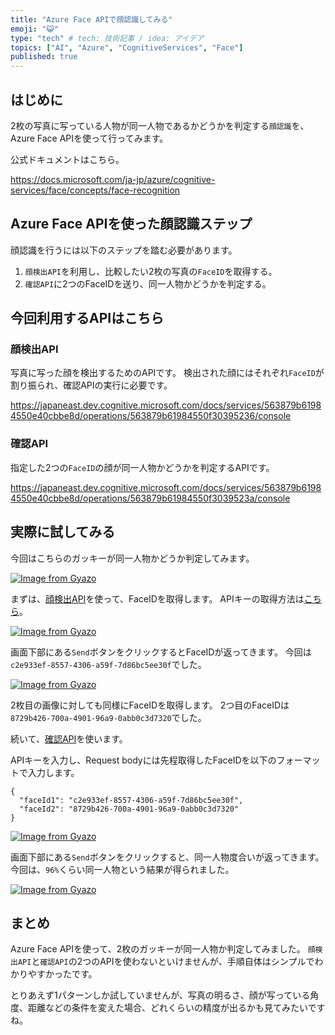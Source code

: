 ```yaml
---
title: "Azure Face APIで顔認識してみる"
emoji: "😺"
type: "tech" # tech: 技術記事 / idea: アイデア
topics: ["AI", "Azure", "CognitiveServices", "Face"]
published: true
---
```


## はじめに

2枚の写真に写っている人物が同一人物であるかどうかを判定する`顔認識`を、Azure Face APIを使って行ってみます。

公式ドキュメントはこちら。

https://docs.microsoft.com/ja-jp/azure/cognitive-services/face/concepts/face-recognition

## Azure Face APIを使った顔認識ステップ

顔認識を行うには以下のステップを踏む必要があります。

1. `顔検出API`を利用し、比較したい2枚の写真の`FaceID`を取得する。
1. `確認API`に2つのFaceIDを送り、同一人物かどうかを判定する。

## 今回利用するAPIはこちら

### 顔検出API

写真に写った顔を検出するためのAPIです。
検出された顔にはそれぞれ`FaceID`が割り振られ、確認APIの実行に必要です。

https://japaneast.dev.cognitive.microsoft.com/docs/services/563879b61984550e40cbbe8d/operations/563879b61984550f30395236/console

### 確認API

指定した2つの`FaceID`の顔が同一人物かどうかを判定するAPIです。

https://japaneast.dev.cognitive.microsoft.com/docs/services/563879b61984550e40cbbe8d/operations/563879b61984550f3039523a/console

## 実際に試してみる

今回はこちらのガッキーが同一人物かどうか判定してみます。

[![Image from Gyazo](https://i.gyazo.com/b1fa5fcd4f25b349c43f039cedb9b145.png)](https://gyazo.com/b1fa5fcd4f25b349c43f039cedb9b145)

まずは、[顔検出API](https://japaneast.dev.cognitive.microsoft.com/docs/services/563879b61984550e40cbbe8d/operations/563879b61984550f30395236/console
)を使って、FaceIDを取得します。
APIキーの取得方法は[こちら](https://zenn.dev/tmitsuoka0423/books/b21e50db77ff1eab89a3/viewer/chapter3#2.3.1.face-api%E3%82%92%E4%BD%BF%E3%81%A3%E3%81%A6%E3%81%BF%E3%82%88%E3%81%86)。

[![Image from Gyazo](https://i.gyazo.com/a9ade88befc15daa8aceb858aa9e60bd.png)](https://gyazo.com/a9ade88befc15daa8aceb858aa9e60bd)

画面下部にある`Send`ボタンをクリックするとFaceIDが返ってきます。
今回は`c2e933ef-8557-4306-a59f-7d86bc5ee30f`でした。

[![Image from Gyazo](https://i.gyazo.com/de264bd76e18651c44f2249ff7abd71c.png)](https://gyazo.com/de264bd76e18651c44f2249ff7abd71c)

2枚目の画像に対しても同様にFaceIDを取得します。
2つ目のFaceIDは`8729b426-700a-4901-96a9-0abb0c3d7320`でした。

続いて、[確認API](https://japaneast.dev.cognitive.microsoft.com/docs/services/563879b61984550e40cbbe8d/operations/563879b61984550f3039523a/console
)を使います。

APIキーを入力し、Request bodyには先程取得したFaceIDを以下のフォーマットで入力します。

```
{
  "faceId1": "c2e933ef-8557-4306-a59f-7d86bc5ee30f",
  "faceId2": "8729b426-700a-4901-96a9-0abb0c3d7320"
}
```

[![Image from Gyazo](https://i.gyazo.com/6ebcd790654a9b2146e3fa586a9247aa.png)](https://gyazo.com/6ebcd790654a9b2146e3fa586a9247aa)

画面下部にある`Send`ボタンをクリックすると、同一人物度合いが返ってきます。
今回は、`96%`くらい同一人物という結果が得られました。

[![Image from Gyazo](https://i.gyazo.com/a9c905babb9a4736bd06303befdd3fad.png)](https://gyazo.com/a9c905babb9a4736bd06303befdd3fad)

## まとめ

Azure Face APIを使って、2枚のガッキーが同一人物か判定してみました。
`顔検出API`と`確認API`の2つのAPIを使わないといけませんが、手順自体はシンプルでわかりやすかったです。

とりあえず1パターンしか試していませんが、写真の明るさ、顔が写っている角度、距離などの条件を変えた場合、どれくらいの精度が出るかも見てみたいですね。
